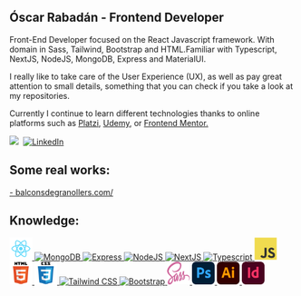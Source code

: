 <h2><b>Óscar Rabadán - Frontend Developer</b></h2>

 <p> Front-End Developer focused on the React Javascript framework. With domain in Sass, Tailwind, Bootstrap and HTML.Familiar with Typescript, NextJS, NodeJS, MongoDB, Express and MaterialUI.</p>
  
   <p>I really like to take care of the User Experience (UX), as well as pay great attention to small details, something that you can check if you take a look at my repositories.</p>
  
<p>Currently I continue to learn different technologies thanks to online platforms such as <a
                    title="Platzi" href="https://platzi.com/p/rabadanoscar/">Platzi</a>, <a title="Udemy"
                    href="https://www.udemy.com/">Udemy</a>, or <a
                    href="https://www.frontendmentor.io/profile/Oscarandio">Frontend Mentor</href>.</p>

   <p>
<a href="https://oscarandio.github.io/portfolio2022/"><img src="https://img.shields.io/badge/-PORTFOLIO-%23ff69b4&?style=for-the-badge&?color=ff69b4 alt="Portfolio Web" /></a>&nbsp;
<a href="https://www.linkedin.com/in/rabadanoscar/"><img src="https://img.shields.io/badge/linkedin-%230077B5.svg?&style=for-the-badge&logo=linkedin&logoColor=white" alt="LinkedIn" /></a>&nbsp;
</p>                    
 
  ## Some real works:
<a target="_blank" href="https://balconsdegranollers.com/">- balconsdegranollers.com/</a>
                   
  
## Knowledge:

  <p>
   <a href="https://reactjs.org/" target="_blank"> <img src="https://raw.githubusercontent.com/Oscarandio/Oscarandio/main/images/react.png" alt="React" width="40" height="40"/> </a>
<a href="https://www.mongodb.com/es" target="_blank"> <img src="https://oscarandio.github.io/portfolio2022/images/mongodb.jpg" alt="MongoDB" width="40" height="40"/> </a>
<a href="https://expressjs.com/es/" target="_blank"> <img src="https://oscarandio.github.io/portfolio2022/images/express.png" alt="Express" width="40" height="40"/> </a>
<a href="https://nodejs.org/es/" target="_blank"> <img src="https://oscarandio.github.io/portfolio2022/images/node.png" alt="NodeJS" width="40" height="40"/> </a>
  <a href="https://nextjs.org/" target="_blank"> <img src="https://oscarandio.github.io/portfolio2022/images/nextjs.png" alt="NextJS" width="40" height="40"/> </a>
  <a href="https://www.typescriptlang.org/" target="_blank"> <img src="https://oscarandio.github.io/portfolio2022/images/typescript.png" alt="Typescript" width="40" height="40"/> </a>
 <a href="https://developer.mozilla.org/es-ES/docs/Web/JavaScript" target="_blank"> <img src="https://raw.githubusercontent.com/Oscarandio/Oscarandio/83a7ae8e8b32eaeb362903b3d29da40502354c58/images/javascript-original.svg" alt="Javascript" width="40" height="40"/> </a>
 <a href="https://www.w3.org/html/" target="_blank"> <img src="https://raw.githubusercontent.com/Oscarandio/Oscarandio/83a7ae8e8b32eaeb362903b3d29da40502354c58/images/html5-original-wordmark.svg" alt="Html5" width="40" height="40"/> </a>
<a href="https://www.w3schools.com/css/" target="_blank"> <img src="https://raw.githubusercontent.com/Oscarandio/Oscarandio/83a7ae8e8b32eaeb362903b3d29da40502354c58/images/css3-original-wordmark.svg" alt="Css3" width="40" height="40"/> </a>
    <a href="https://tailwindcss.com/" target="_blank"> <img src="https://oscarandio.github.io/portfolio2022/images/tailwind.svg" alt="Tailwind CSS" width="40" height="40"/> </a>
    <a href="https://getbootstrap.com/" target="_blank"> <img src="https://oscarandio.github.io/portfolio2022/images/bootstrap.png" alt="Bootstrap" width="40" height="40"/> </a>
  <a href="https://sass-lang.com/" target="_blank"> <img src="https://raw.githubusercontent.com/Oscarandio/Oscarandio/main/images/sass.png" alt="Sass" width="40" height="40"/> </a>
  <a href="https://www.adobe.com/es" target="_blank"> <img src="https://raw.githubusercontent.com/Oscarandio/Oscarandio/5589bf2e69799ec6bfb770cb17a35e0d27e3d2cd/images/Adobe_Photoshop_CC_icon.svg" alt="Photoshop" width="40" height="40"/> </a>
<a href="https://www.adobe.com/es" target="_blank"> <img src="https://raw.githubusercontent.com/Oscarandio/Oscarandio/5589bf2e69799ec6bfb770cb17a35e0d27e3d2cd/images/Adobe_Illustrator_CC_icon.svg" alt="Illustrator" width="40" height="40"/> </a>
<a href="https://www.adobe.com/es" target="_blank"> <img src="https://raw.githubusercontent.com/Oscarandio/Oscarandio/5589bf2e69799ec6bfb770cb17a35e0d27e3d2cd/images/Adobe_InDesign_CC_icon.svg" alt="Indesign" width="40" height="40"/> </a>
 </p>
